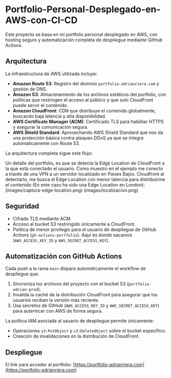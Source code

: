 # Portfolio-Personal-Desplegado-en-AWS-con-CI-CD

Este proyecto se basa en mi portfolio personal desplegado en AWS, con hosting seguro y automatización completa de despliegue mediante GitHub Actions.

## Arquitectura

La infraestructura de AWS utilizada incluye:

- **Amazon Route 53**: Registro del dominio `portfolio-adrianriera.com` y gestión de DNS.  
- **Amazon S3**: Almacenamiento de los archivos estáticos del portfolio, con políticas que restringen el acceso al público y que solo CloudFront puede servir el contenido.  
- **Amazon CloudFront**: CDN que distribuye el contenido globalmente, buscando baja latencia y alta disponibilidad.  
- **AWS Certificate Manager (ACM)**: Certificado TLS para habilitar HTTPS y asegurar la comunicación segura.  
- **AWS Shield Standard**: Aprovechando AWS Shield Standard que nos da una protección básica contra ataques DDoS ya que se integra automaticamente con Route 53.  

La arquitectura completa sigue este flujo:

Un detalle del portfolio, es que se detecta la Edge Location de CloudFront a la que está conectado el usuario. Como muestro en el ejemplo me conecto a través de una VPN a un servidor localizado en Paises Bajos. Cloudfront al detectarlo, me busca el Edge Location con menor latencia para distribuirme el contenido (En este caso ha sido una Edge Location en London):
(images/captura-edge-location.png)
(images/localizacion.png)


## Seguridad

- Cifrado TLS mediante ACM.  
- Acceso al bucket S3 restringido únicamente a CloudFront.  
- Política de menor privilegio para el usuario de despliegue de GitHub Actions (`gh-actions-portfolio`). Aquí es donde sacamos (`AWS_ACCESS_KEY_ID` y `AWS_SECRET_ACCESS_KEY`).

## Automatización con GitHub Actions

Cada push a la rama `main` dispara automáticamente el workflow de despliegue que:

1. Sincroniza los archivos del proyecto con el bucket S3 (`portfolio-adrian-prod`).  
2. Invalida la caché de la distribución CloudFront para asegurar que los usuarios reciban la versión más reciente.  
3. Usa secretos de GitHub (`AWS_ACCESS_KEY_ID` y `AWS_SECRET_ACCESS_KEY`) para autenticar con AWS de forma segura.

La política IAM asociada al usuario de despliegue permite únicamente:

- Operaciones `s3:PutObject` y `s3:DeleteObject` sobre el bucket específico.  
- Creación de invalidaciones en la distribución de CloudFront.

## Despliegue

El link para acceder al portfolio: [https://portfolio-adrianriera.com](https://portfolio-adrianriera.com)

